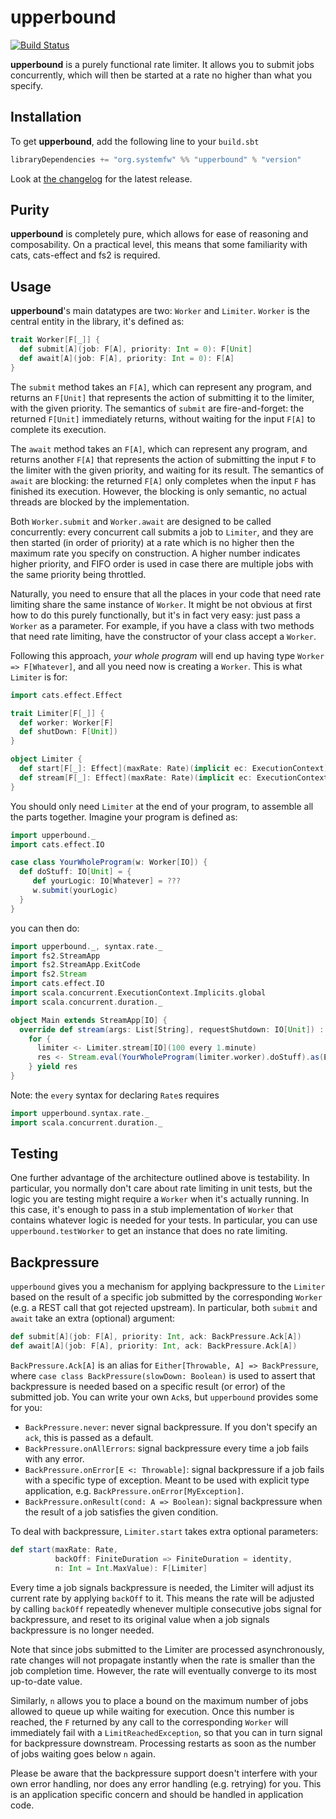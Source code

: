 # upperbound

[![Build Status](https://travis-ci.org/SystemFw/upperbound.svg?branch=master)](https://travis-ci.org/SystemFw/upperbound)

**upperbound** is a purely functional rate limiter. It
allows you to submit jobs concurrently, which will then be started at
a rate no higher than what you specify.

## Installation
To get **upperbound**, add the following line to your `build.sbt`

``` scala
libraryDependencies += "org.systemfw" %% "upperbound" % "version"
```
Look at [the changelog](CHANGELOG.md) for the latest release.

## Purity

**upperbound** is completely pure, which allows for ease of reasoning
and composability. On a practical level, this means that some
familiarity with cats, cats-effect and fs2 is required.

## Usage

**upperbound**'s main datatypes are two: `Worker` and `Limiter`.
`Worker` is the central entity in the library, it's defined as:

``` scala
trait Worker[F[_]] {
  def submit[A](job: F[A], priority: Int = 0): F[Unit]
  def await[A](job: F[A], priority: Int = 0): F[A]
}
```
The `submit` method takes an `F[A]`, which can represent any
program, and returns an `F[Unit]` that represents the action of
submitting it to the limiter, with the given priority. The semantics
of `submit` are fire-and-forget: the returned `F[Unit]` immediately
returns, without waiting for the input `F[A]` to complete its
execution.

The `await` method takes an `F[A]`, which can represent any program,
and returns another `F[A]` that represents the action of submitting
the input `F` to the limiter with the given priority, and waiting
for its result.  The semantics of `await` are blocking: the returned
`F[A]` only completes when the input `F` has finished its
execution. However, the blocking is only semantic, no actual threads
are blocked by the implementation.

Both `Worker.submit` and `Worker.await` are designed to be called
concurrently: every concurrent call submits a job to `Limiter`, and
they are then started (in order of priority) at a rate which is
no higher then the maximum rate you specify on construction.
A higher number indicates higher priority, and FIFO order is used in
case there are multiple jobs with the same priority being throttled.

Naturally, you need to ensure that all the places in your code that
need rate limiting share the same instance of `Worker`. It might be
not obvious at first how to do this purely functionally, but it's in
fact very easy: just pass a `Worker` as a parameter. For example, if
you have a class with two methods that need rate limiting, have the
constructor of your class accept a `Worker`.

Following this approach, _your whole program_ will end up having type
`Worker => F[Whatever]`, and all you need now is creating a
`Worker`. This is what `Limiter` is for:

``` scala
import cats.effect.Effect

trait Limiter[F[_]] {
  def worker: Worker[F]
  def shutDown: F[Unit])
}

object Limiter {
  def start[F[_]: Effect](maxRate: Rate)(implicit ec: ExecutionContext): F[Limiter[F]]
  def stream[F[_]: Effect](maxRate: Rate)(implicit ec: ExecutionContext): Stream[F, Limiter[F]]
}
```
You should only need `Limiter` at the end of your program, to assemble
all the parts together. Imagine your program is defined as:

``` scala
import upperbound._
import cats.effect.IO

case class YourWholeProgram(w: Worker[IO]) {
  def doStuff: IO[Unit] = {
     def yourLogic: IO[Whatever] = ???
     w.submit(yourLogic)
  }
}
```
you can then do:

``` scala
import upperbound._, syntax.rate._
import fs2.StreamApp
import fs2.StreamApp.ExitCode
import fs2.Stream
import cats.effect.IO
import scala.concurrent.ExecutionContext.Implicits.global
import scala.concurrent.duration._

object Main extends StreamApp[IO] {
  override def stream(args: List[String], requestShutdown: IO[Unit]) : Stream[IO, ExitCode] =
    for {
      limiter <- Limiter.stream[IO](100 every 1.minute)
      res <- Stream.eval(YourWholeProgram(limiter.worker).doStuff).as(ExitCode.Success)
    } yield res
}
```

Note: the `every` syntax for declaring `Rate`s requires

``` scala
import upperbound.syntax.rate._
import scala.concurrent.duration._
```

## Testing
One further advantage of the architecture outlined above is testability.
In particular, you normally don't care about rate limiting in unit
tests, but the logic you are testing might require a `Worker` when
it's actually running. In this case, it's enough to pass in a stub
implementation of `Worker` that contains whatever logic is needed for
your tests. In particular, you can use `upperbound.testWorker` to get an
instance that does no rate limiting.

## Backpressure

`upperbound` gives you a mechanism for applying backpressure to the
`Limiter` based on the result of a specific job submitted by the
corresponding `Worker` (e.g. a REST call that got rejected upstream).
In particular, both `submit` and `await` take an extra (optional)
argument:

``` scala
def submit[A](job: F[A], priority: Int, ack: BackPressure.Ack[A])
def await[A](job: F[A], priority: Int, ack: BackPressure.Ack[A])
```

`BackPressure.Ack[A]` is an alias for `Either[Throwable, A] => BackPressure`,
where `case class BackPressure(slowDown: Boolean)` is used to assert
that backpressure is needed based on a specific result (or error) of
the submitted job. You can write your own `Ack`s, but `upperbound` provides
some for you:

- `BackPressure.never`: never signal backpressure. If you don't
  specify an `ack`, this is passed as a default.
- `BackPressure.onAllErrors`: signal backpressure every time a job
  fails with any error.
- `BackPressure.onError[E <: Throwable]`: signal backpressure if a job
  fails with a specific type of exception. Meant to be used with
  explicit type application, e.g. `BackPressure.onError[MyException]`.
- `BackPressure.onResult(cond: A => Boolean)`: signal backpressure
  when the result of a job satisfies the given condition.

To deal with backpressure, `Limiter.start` takes extra optional parameters:

``` scala
def start(maxRate: Rate,
          backOff: FiniteDuration => FiniteDuration = identity,
          n: Int = Int.MaxValue): F[Limiter]
```

Every time a job signals backpressure is needed, the Limiter will
adjust its current rate by applying `backOff` to it. This means the
rate will be adjusted by calling `backOff` repeatedly whenever
multiple consecutive jobs signal for backpressure, and reset to its
original value when a job signals backpressure is no longer needed.

Note that since jobs submitted to the Limiter are processed
asynchronously, rate changes will not propagate instantly when the
rate is smaller than the job completion time. However, the rate will
eventually converge to its most up-to-date value.

Similarly, `n` allows you to place a bound on the maximum number of
jobs allowed to queue up while waiting for execution. Once this number
is reached, the `F` returned by any call to the corresponding
`Worker` will immediately fail with a `LimitReachedException`, so
that you can in turn signal for backpressure downstream. Processing
restarts as soon as the number of jobs waiting goes below `n` again.

Please be aware that the backpressure support doesn't interfere with
your own error handling, nor does any error handling (e.g. retrying)
for you. This is an application specific concern and should be handled
in application code.
